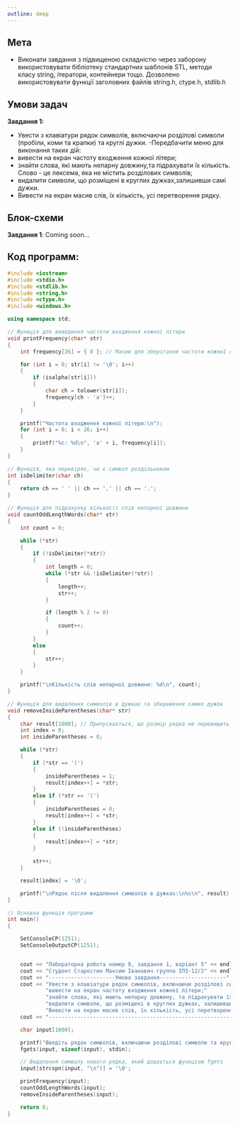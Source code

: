 ```yaml
---
outline: deep
---
```


## Мета

- Виконати завдання з підвищеною складністю через заборону використовувати бібліотеку стандартних шаблонів STL, методи класу string, ітератори, контейнери тощо. Дозволено використовувати функції заголовних файлів string.h, ctype.h, stdlib.h

## Умови задач

**Завдання 1:** 
- Увести з клавіатури рядок символів, включаючи розділові символи (пробіли, коми та крапки) та круглі дужки. 
-Передбачити меню для виконання таких дій:
- вивести на екран частоту входження кожної літери;
- знайти слова, які мають непарну довжину,та підрахувати їх кількість. Слово - це лексема, яка не містить розділових символів;
- видалити символи, що розміщені в круглих дужках,залишивши самі дужки.
- Вивести на екран масив слів, їх кількість, усі перетворення рядку.


## Блок-схеми

**Завдання 1**: Coming soon...


## Код программ:

```cpp
#include <iostream>
#include <stdio.h>
#include <stdlib.h>
#include <string.h>
#include <ctype.h>
#include <windows.h>

using namespace std;

// Функція для виведення частоти входження кожної літери
void printFrequency(char* str) 
{
    int frequency[26] = { 0 }; // Масив для зберігання частоти кожної літери

    for (int i = 0; str[i] != '\0'; i++) 
    {
        if (isalpha(str[i])) 
        {
            char ch = tolower(str[i]);
            frequency[ch - 'a']++;
        }
    }

    printf("Частота входження кожної літери:\n");
    for (int i = 0; i < 26; i++) 
    {
        printf("%c: %d\n", 'a' + i, frequency[i]);
    }
}

// Функція, яка перевіряє, чи є символ роздільником
int isDelimiter(char ch) 
{
    return ch == ' ' || ch == ',' || ch == '.';
}

// Функція для підрахунку кількості слів непарної довжини
void countOddLengthWords(char* str) 
{
    int count = 0;

    while (*str) 
    {
        if (!isDelimiter(*str)) 
        {
            int length = 0;
            while (*str && !isDelimiter(*str)) 
            {
                length++;
                str++;
            }

            if (length % 2 != 0) 
            {
                count++;
            }
        }
        else 
        {
            str++;
        }
    }

    printf("\nКількість слів непарної довжини: %d\n", count);
}

// Функція для видалення символів в дужках та збереження самих дужок
void removeInsideParentheses(char* str) 
{
    char result[1000]; // Припускається, що розмір рядка не перевищить 1000 символів
    int index = 0;
    int insideParentheses = 0;

    while (*str) 
    {
        if (*str == '(') 
        {
            insideParentheses = 1;
            result[index++] = *str;
        }
        else if (*str == ')') 
        {
            insideParentheses = 0;
            result[index++] = *str;
        }
        else if (!insideParentheses) 
        {
            result[index++] = *str;
        }

        str++;
    }

    result[index] = '\0';

    printf("\nРядок після видалення символів в дужках:\n%s\n", result);
}

// Основна функція програми
int main() 
{

    SetConsoleCP(1251);
    SetConsoleOutputCP(1251);


    cout << "Лабораторна робота номер 9, завдання 1, варiант 5" << endl; // вивід повідомлення
    cout << "Студент Старостин Максим Iванович группа IПЗ-12/2" << endl; // вивід повідомлення
    cout << "---------------------Умова завдання---------------------" << endl; // вивід повідомлення
    cout << "Увести з клавіатури рядок символів, включаючи розділові символи (пробіли, коми та крапки) та круглі дужки. Передбачити меню для виконання таких дій:"
            "вивести на екран частоту входження кожної літери;"
            "знайти слова, які мають непарну довжину, та підрахувати їх кількість.Слово - це лексема, яка не містить розділових символів;"
            "видалити символи, що розміщені в круглих дужках, залишивши самі дужки."
            "Вивести на екран масив слів, їх кількість, усі перетворення рядку." << endl;
    cout << "-----------------------------------------------------------" << endl; // для прикраси

    char input[1000];

    printf("Введіть рядок символів, включаючи розділові символи та круглі дужки:\n");
    fgets(input, sizeof(input), stdin);

    // Видалення символу нового рядка, який додається функцією fgets
    input[strcspn(input, "\n")] = '\0';

    printFrequency(input);
    countOddLengthWords(input);
    removeInsideParentheses(input);

    return 0;
}
```
